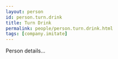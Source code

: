 ```yaml
---
layout: person
id: person.turn.drink
title: Turn Drink
permalink: people/person.turn.drink.html
tags: [company.imitate]
---
```


Person details...